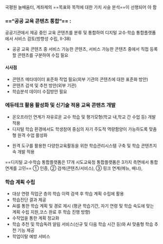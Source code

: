 국평원 늘배움터, 계좌제의 ==목표와 목적에 대한 가치 사슬 분석==이 선행되어 야 함


### ==“공공 교육 콘텐츠 통합”==  : 
공공기관에서 제공 중인 교육 콘텐츠를 분류 및 통합하여 디지털 교수·학습 통합플랫폼에서 서비스 검토(방향성 수립, Ⅱ-38)
 - 공공 교육 콘텐츠 중 서비스 가능한 콘텐츠, 서비스 가능한 콘텐츠 중에서 직접 등록할 콘텐츠를 구분하여 수집 필요

#### 시사점
+ 콘텐츠 메타데이터 표준화 작업 필요(외부 기관의 콘텐츠에 대한 표준화 방안)
+ 콘텐츠 검색 및 추천 방안(외부 기관)
+ 학습분석 데이터 수집방안 필요

###  에듀테크 활용 활성화 및 신기술 적용 교육 콘텐츠 개발
+ 온오프라인 연계가 자유로운 교수 학습 및 평가모형(학교 내,학교 간 수업 등) 개발 적용
+  디지털 학습 환경에서도 학생참여 중심의 자기 주도적 역량함양이 가능하도록 맞춤형 원격
 수업 활성화
- 원격 도구를 활용한 다양한교육활동을 위한 학습관리시스템 구축 및 학습 콘텐츠지속 개발 적용

==디지털 교수〮학습 통합플랫폼은 17개 시도교육청 통합플랫폼은 3가지 측면에서 통합 연계를 고민==
① 인증, ② 검색(콘텐츠/서비스), ③ 링크 연계(메뉴, 배너), 


### 학습 계획 수립
+ 대상 연령 직업군 층의 학습 이력 검색 후 학습 계획 수립에 활용
+ 학습진단 결과 제공
+ AI를 통한 학습 계획 및 경로 제시 (평균 학습기간, 자기 연령 및 학습 속도에 맞는 계획 수립 지원,코스 완료 후 학습 진행 방향)
+ 수작업을 통한 계획 정교화
+ 학습 추천 및 학습독려 알림 서비스(신규 및 다음 학습 시간 등)와 AI 맞춤형 학습 추천 기능 제공
+ 학업이탈 예방 서비스

